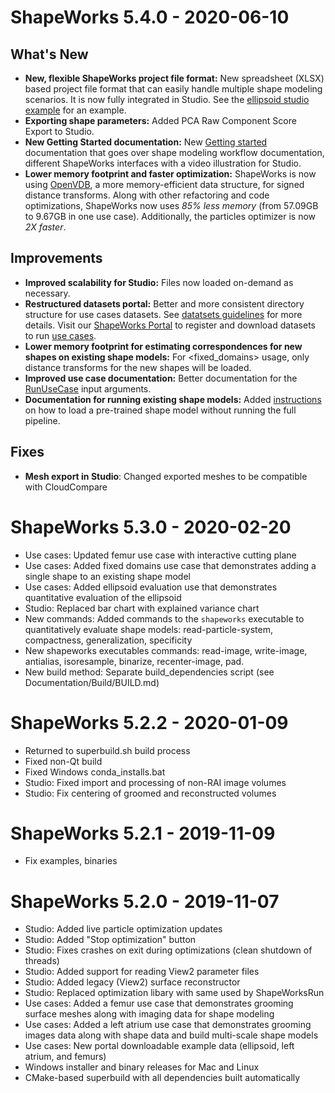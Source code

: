 # ShapeWorks 5.4.0 - 2020-06-10

## What's New

* **New, flexible ShapeWorks project file format:** New spreadsheet (XLSX) based project file format that can easily handle multiple shape modeling scenarios. It is now fully integrated in Studio. See the [ellipsoid studio example](../Examples/Studio/ellipsoid.xlsx) for an example.
* **Exporting shape parameters:** Added PCA Raw Component Score Export to Studio.
* **New Getting Started documentation:** New [Getting started](GettingStarted.md) documentation that goes over shape modeling workflow documentation, different ShapeWorks interfaces with a video illustration for Studio.
* **Lower memory footprint and faster optimization:** ShapeWorks is now using [OpenVDB](https://www.openvdb.org/), a more memory-efficient data structure, for signed distance transforms. Along with other refactoring and code optimizations, ShapeWorks now uses *85% less memory* (from 57.09GB to 9.67GB in one use case). Additionally, the particles optimizer is now *2X faster*.

## Improvements

* **Improved scalability for Studio:** Files now loaded on-demand as necessary.
* **Restructured datasets portal:** Better and more consistent directory structure for use cases datasets. See [datatsets guidelines](UseCases/Datasets.md) for more details. Visit our [ShapeWorks Portal](http://cibc1.sci.utah.edu:8080) to register and download datasets to run [use cases](UseCases/UseCases.md).
* **Lower memory footprint for estimating correspondences for new shapes on existing shape models:** For <fixed_domains> usage, only distance transforms for the new shapes will be loaded.
* **Improved use case documentation:** Better documentation for the [RunUseCase](UseCases/UseCases.md) input arguments.
* **Documentation for running existing shape models:** Added [instructions](UseCases/UseCases.md#running-subsequent-analysis) on how to load a pre-trained shape model without running the full pipeline.


## Fixes
* **Mesh export in Studio**: Changed exported meshes to be compatible with CloudCompare

# ShapeWorks 5.3.0 - 2020-02-20

* Use cases: Updated femur use case with interactive cutting plane
* Use cases: Added fixed domains use case that demonstrates adding a single shape to an existing shape model
* Use cases: Added ellipsoid evaluation use that demonstrates quantitative evaluation of the ellipsoid
* Studio: Replaced bar chart with explained variance chart
* New commands: Added commands to the `shapeworks` executable to quantitatively evaluate shape models: read-particle-system, compactness, generalization, specificity
* New shapeworks executables commands: read-image, write-image, antialias, isoresample, binarize, recenter-image, pad.
* New build method: Separate build_dependencies script (see Documentation/Build/BUILD.md)

# ShapeWorks 5.2.2 - 2020-01-09

* Returned to superbuild.sh build process
* Fixed non-Qt build
* Fixed Windows conda_installs.bat
* Studio: Fixed import and processing of non-RAI image volumes
* Studio: Fix centering of groomed and reconstructed volumes

# ShapeWorks 5.2.1 - 2019-11-09

* Fix examples, binaries

# ShapeWorks 5.2.0 - 2019-11-07

* Studio: Added live particle optimization updates
* Studio: Added "Stop optimization" button
* Studio: Fixes crashes on exit during optimizations (clean shutdown of threads)
* Studio: Added support for reading View2 parameter files
* Studio: Added legacy (View2) surface reconstructor
* Studio: Replaced optimization libary with same used by ShapeWorksRun
* Use cases: Added a femur use case that demonstrates grooming surface meshes along with imaging data for shape modeling
* Use cases: Added a left atrium use case that demonstrates grooming images data along with shape data and build multi-scale shape models
* Use cases: New portal downloadable example data (ellipsoid, left atrium, and femurs)
* Windows installer and binary releases for Mac and Linux
* CMake-based superbuild with all dependencies built automatically

